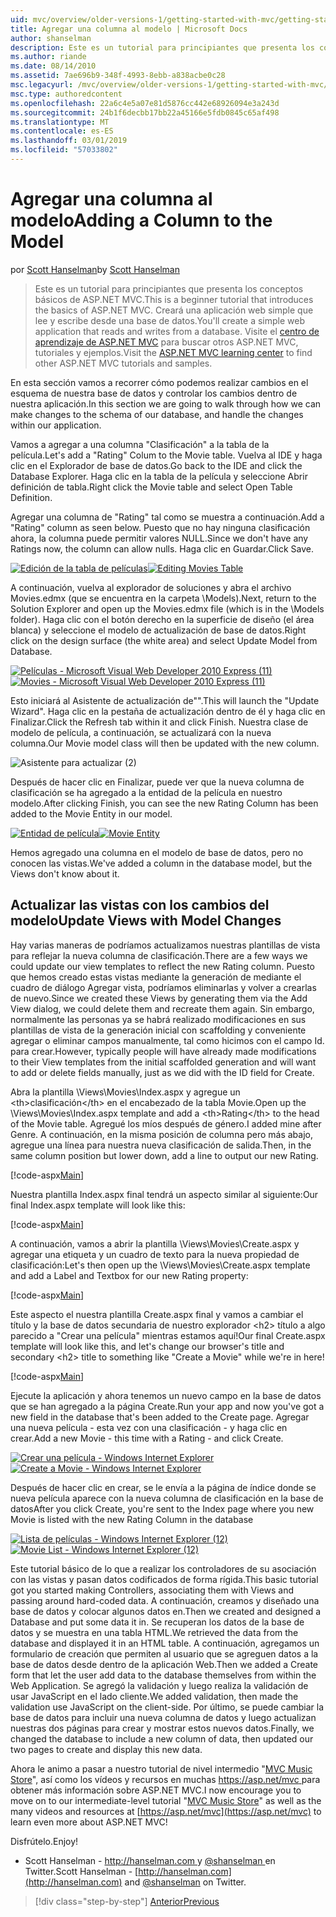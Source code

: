 ```yaml
---
uid: mvc/overview/older-versions-1/getting-started-with-mvc/getting-started-with-mvc-part8
title: Agregar una columna al modelo | Microsoft Docs
author: shanselman
description: Este es un tutorial para principiantes que presenta los conceptos básicos de ASP.NET MVC. Cree una aplicación web simple que lee y escribe desde una base de datos.
ms.author: riande
ms.date: 08/14/2010
ms.assetid: 7ae696b9-348f-4993-8ebb-a838acbe0c28
msc.legacyurl: /mvc/overview/older-versions-1/getting-started-with-mvc/getting-started-with-mvc-part8
msc.type: authoredcontent
ms.openlocfilehash: 22a6c4e5a07e81d5876cc442e68926094e3a243d
ms.sourcegitcommit: 24b1f6decbb17bb22a45166e5fdb0845c65af498
ms.translationtype: MT
ms.contentlocale: es-ES
ms.lasthandoff: 03/01/2019
ms.locfileid: "57033802"
---
```

<a name="adding-a-column-to-the-model"></a><span data-ttu-id="774e7-104">Agregar una columna al modelo</span><span class="sxs-lookup"><span data-stu-id="774e7-104">Adding a Column to the Model</span></span>
====================
<span data-ttu-id="774e7-105">por [Scott Hanselman](https://github.com/shanselman)</span><span class="sxs-lookup"><span data-stu-id="774e7-105">by [Scott Hanselman](https://github.com/shanselman)</span></span>

> <span data-ttu-id="774e7-106">Este es un tutorial para principiantes que presenta los conceptos básicos de ASP.NET MVC.</span><span class="sxs-lookup"><span data-stu-id="774e7-106">This is a beginner tutorial that introduces the basics of ASP.NET MVC.</span></span> <span data-ttu-id="774e7-107">Creará una aplicación web simple que lee y escribe desde una base de datos.</span><span class="sxs-lookup"><span data-stu-id="774e7-107">You'll create a simple web application that reads and writes from a database.</span></span> <span data-ttu-id="774e7-108">Visite el [centro de aprendizaje de ASP.NET MVC](../../../index.md) para buscar otros ASP.NET MVC, tutoriales y ejemplos.</span><span class="sxs-lookup"><span data-stu-id="774e7-108">Visit the [ASP.NET MVC learning center](../../../index.md) to find other ASP.NET MVC tutorials and samples.</span></span>


<span data-ttu-id="774e7-109">En esta sección vamos a recorrer cómo podemos realizar cambios en el esquema de nuestra base de datos y controlar los cambios dentro de nuestra aplicación.</span><span class="sxs-lookup"><span data-stu-id="774e7-109">In this section we are going to walk through how we can make changes to the schema of our database, and handle the changes within our application.</span></span>

<span data-ttu-id="774e7-110">Vamos a agregar a una columna "Clasificación" a la tabla de la película.</span><span class="sxs-lookup"><span data-stu-id="774e7-110">Let's add a "Rating" Colum to the Movie table.</span></span> <span data-ttu-id="774e7-111">Vuelva al IDE y haga clic en el Explorador de base de datos.</span><span class="sxs-lookup"><span data-stu-id="774e7-111">Go back to the IDE and click the Database Explorer.</span></span> <span data-ttu-id="774e7-112">Haga clic en la tabla de la película y seleccione Abrir definición de tabla.</span><span class="sxs-lookup"><span data-stu-id="774e7-112">Right click the Movie table and select Open Table Definition.</span></span>

<span data-ttu-id="774e7-113">Agregar una columna de "Rating" tal como se muestra a continuación.</span><span class="sxs-lookup"><span data-stu-id="774e7-113">Add a "Rating" column as seen below.</span></span> <span data-ttu-id="774e7-114">Puesto que no hay ninguna clasificación ahora, la columna puede permitir valores NULL.</span><span class="sxs-lookup"><span data-stu-id="774e7-114">Since we don't have any Ratings now, the column can allow nulls.</span></span> <span data-ttu-id="774e7-115">Haga clic en Guardar.</span><span class="sxs-lookup"><span data-stu-id="774e7-115">Click Save.</span></span>

<span data-ttu-id="774e7-116">[![Edición de la tabla de películas](getting-started-with-mvc-part8/_static/image2.png)](getting-started-with-mvc-part8/_static/image1.png)</span><span class="sxs-lookup"><span data-stu-id="774e7-116">[![Editing Movies Table](getting-started-with-mvc-part8/_static/image2.png)](getting-started-with-mvc-part8/_static/image1.png)</span></span>

<span data-ttu-id="774e7-117">A continuación, vuelva al explorador de soluciones y abra el archivo Movies.edmx (que se encuentra en la carpeta \Models).</span><span class="sxs-lookup"><span data-stu-id="774e7-117">Next, return to the Solution Explorer and open up the Movies.edmx file (which is in the \Models folder).</span></span> <span data-ttu-id="774e7-118">Haga clic con el botón derecho en la superficie de diseño (el área blanca) y seleccione el modelo de actualización de base de datos.</span><span class="sxs-lookup"><span data-stu-id="774e7-118">Right click on the design surface (the white area) and select Update Model from Database.</span></span>

<span data-ttu-id="774e7-119">[![Películas - Microsoft Visual Web Developer 2010 Express (11)](getting-started-with-mvc-part8/_static/image4.png)](getting-started-with-mvc-part8/_static/image3.png)</span><span class="sxs-lookup"><span data-stu-id="774e7-119">[![Movies - Microsoft Visual Web Developer 2010 Express (11)](getting-started-with-mvc-part8/_static/image4.png)](getting-started-with-mvc-part8/_static/image3.png)</span></span>

<span data-ttu-id="774e7-120">Esto iniciará al Asistente de actualización de"".</span><span class="sxs-lookup"><span data-stu-id="774e7-120">This will launch the "Update Wizard".</span></span> <span data-ttu-id="774e7-121">Haga clic en la pestaña de actualización dentro de él y haga clic en Finalizar.</span><span class="sxs-lookup"><span data-stu-id="774e7-121">Click the Refresh tab within it and click Finish.</span></span> <span data-ttu-id="774e7-122">Nuestra clase de modelo de película, a continuación, se actualizará con la nueva columna.</span><span class="sxs-lookup"><span data-stu-id="774e7-122">Our Movie model class will then be updated with the new column.</span></span>

![Asistente para actualizar (2)](getting-started-with-mvc-part8/_static/image5.png)

<span data-ttu-id="774e7-124">Después de hacer clic en Finalizar, puede ver que la nueva columna de clasificación se ha agregado a la entidad de la película en nuestro modelo.</span><span class="sxs-lookup"><span data-stu-id="774e7-124">After clicking Finish, you can see the new Rating Column has been added to the Movie Entity in our model.</span></span>

<span data-ttu-id="774e7-125">[![Entidad de película](getting-started-with-mvc-part8/_static/image7.png)](getting-started-with-mvc-part8/_static/image6.png)</span><span class="sxs-lookup"><span data-stu-id="774e7-125">[![Movie Entity](getting-started-with-mvc-part8/_static/image7.png)](getting-started-with-mvc-part8/_static/image6.png)</span></span>

<span data-ttu-id="774e7-126">Hemos agregado una columna en el modelo de base de datos, pero no conocen las vistas.</span><span class="sxs-lookup"><span data-stu-id="774e7-126">We've added a column in the database model, but the Views don't know about it.</span></span>

## <a name="update-views-with-model-changes"></a><span data-ttu-id="774e7-127">Actualizar las vistas con los cambios del modelo</span><span class="sxs-lookup"><span data-stu-id="774e7-127">Update Views with Model Changes</span></span>

<span data-ttu-id="774e7-128">Hay varias maneras de podríamos actualizamos nuestras plantillas de vista para reflejar la nueva columna de clasificación.</span><span class="sxs-lookup"><span data-stu-id="774e7-128">There are a few ways we could update our view templates to reflect the new Rating column.</span></span> <span data-ttu-id="774e7-129">Puesto que hemos creado estas vistas mediante la generación de mediante el cuadro de diálogo Agregar vista, podríamos eliminarlas y volver a crearlas de nuevo.</span><span class="sxs-lookup"><span data-stu-id="774e7-129">Since we created these Views by generating them via the Add View dialog, we could delete them and recreate them again.</span></span> <span data-ttu-id="774e7-130">Sin embargo, normalmente las personas ya se habrá realizado modificaciones en sus plantillas de vista de la generación inicial con scaffolding y conveniente agregar o eliminar campos manualmente, tal como hicimos con el campo Id. para crear.</span><span class="sxs-lookup"><span data-stu-id="774e7-130">However, typically people will have already made modifications to their View templates from the initial scaffolded generation and will want to add or delete fields manually, just as we did with the ID field for Create.</span></span>

<span data-ttu-id="774e7-131">Abra la plantilla \Views\Movies\Index.aspx y agregue un &lt;th&gt;clasificación&lt;/th&gt; en el encabezado de la tabla Movie.</span><span class="sxs-lookup"><span data-stu-id="774e7-131">Open up the \Views\Movies\Index.aspx template and add a &lt;th&gt;Rating&lt;/th&gt; to the head of the Movie table.</span></span> <span data-ttu-id="774e7-132">Agregué los míos después de género.</span><span class="sxs-lookup"><span data-stu-id="774e7-132">I added mine after Genre.</span></span> <span data-ttu-id="774e7-133">A continuación, en la misma posición de columna pero más abajo, agregue una línea para nuestra nueva clasificación de salida.</span><span class="sxs-lookup"><span data-stu-id="774e7-133">Then, in the same column position but lower down, add a line to output our new Rating.</span></span>

[!code-aspx[Main](getting-started-with-mvc-part8/samples/sample1.aspx)]

<span data-ttu-id="774e7-134">Nuestra plantilla Index.aspx final tendrá un aspecto similar al siguiente:</span><span class="sxs-lookup"><span data-stu-id="774e7-134">Our final Index.aspx template will look like this:</span></span>

[!code-aspx[Main](getting-started-with-mvc-part8/samples/sample2.aspx)]

<span data-ttu-id="774e7-135">A continuación, vamos a abrir la plantilla \Views\Movies\Create.aspx y agregar una etiqueta y un cuadro de texto para la nueva propiedad de clasificación:</span><span class="sxs-lookup"><span data-stu-id="774e7-135">Let's then open up the \Views\Movies\Create.aspx template and add a Label and Textbox for our new Rating property:</span></span>

[!code-aspx[Main](getting-started-with-mvc-part8/samples/sample3.aspx)]

<span data-ttu-id="774e7-136">Este aspecto el nuestra plantilla Create.aspx final y vamos a cambiar el título y la base de datos secundaria de nuestro explorador &lt;h2&gt; título a algo parecido a "Crear una película" mientras estamos aquí!</span><span class="sxs-lookup"><span data-stu-id="774e7-136">Our final Create.aspx template will look like this, and let's change our browser's title and secondary &lt;h2&gt; title to something like "Create a Movie" while we're in here!</span></span>

[!code-aspx[Main](getting-started-with-mvc-part8/samples/sample4.aspx)]

<span data-ttu-id="774e7-137">Ejecute la aplicación y ahora tenemos un nuevo campo en la base de datos que se han agregado a la página Create.</span><span class="sxs-lookup"><span data-stu-id="774e7-137">Run your app and now you've got a new field in the database that's been added to the Create page.</span></span> <span data-ttu-id="774e7-138">Agregar una nueva película - esta vez con una clasificación - y haga clic en crear.</span><span class="sxs-lookup"><span data-stu-id="774e7-138">Add a new Movie - this time with a Rating - and click Create.</span></span>

<span data-ttu-id="774e7-139">[![Crear una película - Windows Internet Explorer](getting-started-with-mvc-part8/_static/image9.png)](getting-started-with-mvc-part8/_static/image8.png)</span><span class="sxs-lookup"><span data-stu-id="774e7-139">[![Create a Movie - Windows Internet Explorer](getting-started-with-mvc-part8/_static/image9.png)](getting-started-with-mvc-part8/_static/image8.png)</span></span>

<span data-ttu-id="774e7-140">Después de hacer clic en crear, se le envía a la página de índice donde se nueva película aparece con la nueva columna de clasificación en la base de datos</span><span class="sxs-lookup"><span data-stu-id="774e7-140">After you click Create, you're sent to the Index page where you new Movie is listed with the new Rating Column in the database</span></span>

<span data-ttu-id="774e7-141">[![Lista de películas - Windows Internet Explorer (12)](getting-started-with-mvc-part8/_static/image11.png)](getting-started-with-mvc-part8/_static/image10.png)</span><span class="sxs-lookup"><span data-stu-id="774e7-141">[![Movie List - Windows Internet Explorer (12)](getting-started-with-mvc-part8/_static/image11.png)](getting-started-with-mvc-part8/_static/image10.png)</span></span>

<span data-ttu-id="774e7-142">Este tutorial básico de lo que a realizar los controladores de su asociación con las vistas y pasan datos codificados de forma rígida.</span><span class="sxs-lookup"><span data-stu-id="774e7-142">This basic tutorial got you started making Controllers, associating them with Views and passing around hard-coded data.</span></span> <span data-ttu-id="774e7-143">A continuación, creamos y diseñado una base de datos y colocar algunos datos en.</span><span class="sxs-lookup"><span data-stu-id="774e7-143">Then we created and designed a Database and put some data it in.</span></span> <span data-ttu-id="774e7-144">Se recuperan los datos de la base de datos y se muestra en una tabla HTML.</span><span class="sxs-lookup"><span data-stu-id="774e7-144">We retrieved the data from the database and displayed it in an HTML table.</span></span> <span data-ttu-id="774e7-145">A continuación, agregamos un formulario de creación que permiten al usuario que se agreguen datos a la base de datos desde dentro de la aplicación Web.</span><span class="sxs-lookup"><span data-stu-id="774e7-145">Then we added a Create form that let the user add data to the database themselves from within the Web Application.</span></span> <span data-ttu-id="774e7-146">Se agregó la validación y luego realiza la validación de usar JavaScript en el lado cliente.</span><span class="sxs-lookup"><span data-stu-id="774e7-146">We added validation, then made the validation use JavaScript on the client-side.</span></span> <span data-ttu-id="774e7-147">Por último, se puede cambiar la base de datos para incluir una nueva columna de datos y luego actualizan nuestras dos páginas para crear y mostrar estos nuevos datos.</span><span class="sxs-lookup"><span data-stu-id="774e7-147">Finally, we changed the database to include a new column of data, then updated our two pages to create and display this new data.</span></span>

<span data-ttu-id="774e7-148">Ahora le animo a pasar a nuestro tutorial de nivel intermedio "[MVC Music Store](../../older-versions/mvc-music-store/mvc-music-store-part-1.md)", así como los vídeos y recursos en muchas [ https://asp.net/mvc ](https://asp.net/mvc) para obtener más información sobre ASP.NET MVC.</span><span class="sxs-lookup"><span data-stu-id="774e7-148">I now encourage you to move on to our intermediate-level tutorial "[MVC Music Store](../../older-versions/mvc-music-store/mvc-music-store-part-1.md)" as well as the many videos and resources at [https://asp.net/mvc](https://asp.net/mvc) to learn even more about ASP.NET MVC!</span></span>

<span data-ttu-id="774e7-149">Disfrútelo.</span><span class="sxs-lookup"><span data-stu-id="774e7-149">Enjoy!</span></span>

- <span data-ttu-id="774e7-150">Scott Hanselman - [ http://hanselman.com ](http://hanselman.com) y [ @shanselman ](http://twitter.com/shanselman) en Twitter.</span><span class="sxs-lookup"><span data-stu-id="774e7-150">Scott Hanselman - [http://hanselman.com](http://hanselman.com) and [@shanselman](http://twitter.com/shanselman) on Twitter.</span></span>

> [!div class="step-by-step"]
> [<span data-ttu-id="774e7-151">Anterior</span><span class="sxs-lookup"><span data-stu-id="774e7-151">Previous</span></span>](getting-started-with-mvc-part7.md)
